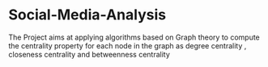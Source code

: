 # Social-Media-Analysis
The Project aims at applying algorithms based on Graph theory to compute the centrality property for each node in the graph as degree centrality , closeness centrality and betweenness centrality
